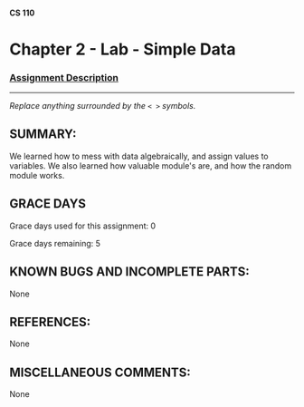 #### CS 110
# Chapter 2 - Lab - Simple Data

### [Assignment Description](https://docs.google.com/document/d/1FEJtyCAl-Vev8L4LBngNbdDVhudky6W-SqmpRh4ngTI/edit?usp=sharing)

***

_Replace anything surrounded by the `< >` symbols._

## SUMMARY:
 We learned how to mess with data algebraically, and assign values to variables. We also learned how valuable module's are, and how the random module works.

## GRACE DAYS
Grace days used for this assignment: 0

Grace days remaining: 5

## KNOWN BUGS AND INCOMPLETE PARTS:
None

## REFERENCES:
None

## MISCELLANEOUS COMMENTS:
None

